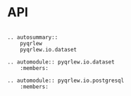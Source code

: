 
# API

```{currentmodule} pyqrlew
```

```{eval-rst}
.. autosummary::
    pyqrlew
    pyqrlew.io.dataset
```


```{eval-rst}
.. automodule:: pyqrlew.io.dataset
    :members:
```

```{eval-rst}
.. automodule:: pyqrlew.io.postgresql
    :members:
```
